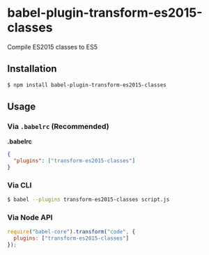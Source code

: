 # babel-plugin-transform-es2015-classes

Compile ES2015 classes to ES5

## Installation

```sh
$ npm install babel-plugin-transform-es2015-classes
```

## Usage

### Via `.babelrc` (Recommended)

**.babelrc**

```json
{
  "plugins": ["transform-es2015-classes"]
}
```

### Via CLI

```sh
$ babel --plugins transform-es2015-classes script.js
```

### Via Node API

```javascript
require("babel-core").transform("code", {
  plugins: ["transform-es2015-classes"]
});
```
